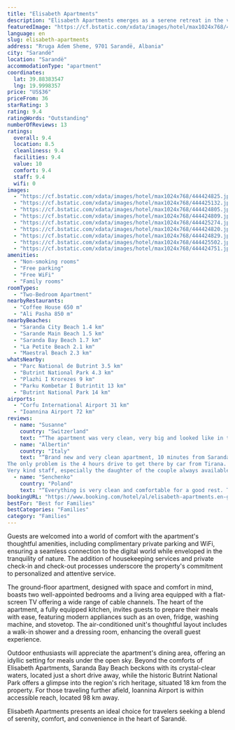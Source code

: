 ```yaml
---
title: "Elisabeth Apartments"
description: "Elisabeth Apartments emerges as a serene retreat in the vibrant city of Sarandë, offering guests a unique blend of comfort and convenience."
featuredImage: "https://cf.bstatic.com/xdata/images/hotel/max1024x768/444424825.jpg?k=ff6b67305b05c0641f509a509342040cc5531843f367b68fa9bf341133b64343&o=&hp=1"
language: en
slug: elisabeth-apartments
address: "Rruga Adem Sheme, 9701 Sarandë, Albania"
city: "Sarandë"
location: "Sarandë"
accommodationType: "apartment"
coordinates:
  lat: 39.88383547
  lng: 19.9998357
price: "US$36"
priceFrom: 36
starRating: 3
rating: 9.4
ratingWords: "Outstanding"
numberOfReviews: 13
ratings:
  overall: 9.4
  location: 8.5
  cleanliness: 9.4
  facilities: 9.4
  value: 10
  comfort: 9.4
  staff: 9.4
  wifi: 0
images:
  - "https://cf.bstatic.com/xdata/images/hotel/max1024x768/444424825.jpg?k=ff6b67305b05c0641f509a509342040cc5531843f367b68fa9bf341133b64343&o=&hp=1"
  - "https://cf.bstatic.com/xdata/images/hotel/max1024x768/444425132.jpg?k=a210332725b94d423fb2c2953a6fe0f10b4330fb637ba03a112f0a069371ada0&o=&hp=1"
  - "https://cf.bstatic.com/xdata/images/hotel/max1024x768/444424805.jpg?k=440edf8f29a1dc51e38c7fb9194ca8be197adce0503b8cde9be9c83151f5bead&o=&hp=1"
  - "https://cf.bstatic.com/xdata/images/hotel/max1024x768/444424809.jpg?k=36b56422aadc0aa1301d6c81356fd5f74750e0846136b4d0ae924dbd857ea892&o=&hp=1"
  - "https://cf.bstatic.com/xdata/images/hotel/max1024x768/444425274.jpg?k=75d10eb9d4191e13d2650e2592c9500364e02d973445dc8d326f97bcd818e7c2&o=&hp=1"
  - "https://cf.bstatic.com/xdata/images/hotel/max1024x768/444424820.jpg?k=8c2279a4312ac471b379cc2a43144d340926087380c6695d70229ccbcfec3f65&o=&hp=1"
  - "https://cf.bstatic.com/xdata/images/hotel/max1024x768/444424829.jpg?k=31e06fd6f55ce21c2fea5a83db001c3f2128cc5b910669042df115097ae17333&o=&hp=1"
  - "https://cf.bstatic.com/xdata/images/hotel/max1024x768/444425502.jpg?k=13c0713fa9134597c8bc4147de2fe3025f3fecc93ff5a7881f0369850a4f7036&o=&hp=1"
  - "https://cf.bstatic.com/xdata/images/hotel/max1024x768/444424751.jpg?k=855d7e32258e71f50787ff5657a4a5d45b456af6078cf45328b59a66bf81cb69&o=&hp=1"
amenities:
  - "Non-smoking rooms"
  - "Free parking"
  - "Free WiFi"
  - "Family rooms"
roomTypes:
  - "Two-Bedroom Apartment"
nearbyRestaurants:
  - "Coffee House 650 m"
  - "Ali Pasha 850 m"
nearbyBeaches:
  - "Saranda City Beach 1.4 km"
  - "Sarande Main Beach 1.5 km"
  - "Saranda Bay Beach 1.7 km"
  - "La Petite Beach 2.1 km"
  - "Maestral Beach 2.3 km"
whatsNearby:
  - "Parc National de Butrint 3.5 km"
  - "Butrint National Park 4.3 km"
  - "Plazhi I Krorezes 9 km"
  - "Parku Kombetar I Butrintit 13 km"
  - "Butrint National Park 14 km"
airports:
  - "Corfu International Airport 31 km"
  - "Ioannina Airport 72 km"
reviews:
  - name: "Susanne"
    country: "Switzerland"
    text: "“The apartment was very clean, very big and looked like in the photos. The key handover was totally uncomplicated and the daughter speaks good English. The location is on the hillside, but easy to reach by car, walking down is quick and up you...”"
  - name: "Albertin"
    country: "Italy"
    text: "“Brand new and very clean apartment, 10 minutes from Saranda and 25 from Ksamil!
The only problem is the 4 hours drive to get there by car from Tirana.
Very kind staff, especially the daughter of the couple always available.”"
  - name: "Senchenko"
    country: "Poland"
    text: "“Everything is very clean and comfortable for a good rest. The owners are wonderful people, they were always in touch and ready to help.”"
bookingURL: "https://www.booking.com/hotel/al/elisabeth-apartments.en-gb.html?aid=8035640"
bestFor: "Best for Families"
bestCategories: "Families"
category: "Families"
---
```


Guests are welcomed into a world of comfort with the apartment's thoughtful amenities, including complimentary private parking and WiFi, ensuring a seamless connection to the digital world while enveloped in the tranquility of nature. The addition of housekeeping services and private check-in and check-out processes underscore the property's commitment to personalized and attentive service.

The ground-floor apartment, designed with space and comfort in mind, boasts two well-appointed bedrooms and a living area equipped with a flat-screen TV offering a wide range of cable channels. The heart of the apartment, a fully equipped kitchen, invites guests to prepare their meals with ease, featuring modern appliances such as an oven, fridge, washing machine, and stovetop. The air-conditioned unit's thoughtful layout includes a walk-in shower and a dressing room, enhancing the overall guest experience.

Outdoor enthusiasts will appreciate the apartment's dining area, offering an idyllic setting for meals under the open sky. Beyond the comforts of Elisabeth Apartments, Saranda Bay Beach beckons with its crystal-clear waters, located just a short drive away, while the historic Butrint National Park offers a glimpse into the region's rich heritage, situated 18 km from the property. For those traveling further afield, Ioannina Airport is within accessible reach, located 98 km away.

Elisabeth Apartments presents an ideal choice for travelers seeking a blend of serenity, comfort, and convenience in the heart of Sarandë.